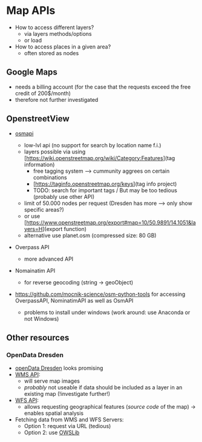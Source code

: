 # Map APIs

* How to access different layers?
  * via layers methods/options
  * or load
* How to access places in a given area?
  * often stored as nodes
  
## Google Maps

* needs a billing account (for the case that the requests exceed the free credit of 200$/month)
* therefore not further investigated

## OpenstreetView

* [osmapi](http://osmapi.metaodi.ch/)
  * low-lvl api (no support for search by location name f.i.)
  * layers possible via using [<https://wiki.openstreetmap.org/wiki/Category:Features>](tag information)
    * free tagging system --> cummunity aggrees on certain combinations
    * [<https://taginfo.openstreetmap.org/keys>](tag info project) 
    * TODO: search for important tags / But may be too tedious (probably use other API)
  * limit of 50.000 nodes per request (Dresden has more --> only show specific areas?)
  * or use [<https://www.openstreetmap.org/export#map=10/50.9891/14.1051&layers=H>](export function)
  * alternative use planet.osm (compressed size: 80 GB)

* Overpass API 
  * more advanced API

* Nomainatim API
    * for reverse geocoding (string -> geoObject)

* [<https://github.com/mocnik-science/osm-python-tools>](OSMPythonTools) for accessing OverpassAPI, NominatimAPI as well as OsmAPI
  * problems to install under windows (work around: use Anaconda or not Windows)

## Other resources

### OpenData Dresden

* [openData Dresden](https://opendata.dresden.de/DreiD/) looks promising
* [WMS API](https://en.wikipedia.org/wiki/Web_Map_Service):
  * will serve map images
  * _probably_ not useable if data should be included as a layer in an existing map (!investigate further!)
* [WFS API](https://en.wikipedia.org/wiki/Web_Feature_Service):
  * allows requesting geographical features (_source code_ of the map)
  &rarr; enables spatial analysis
* Fetching data from WMS and WFS Servers:
  * Option 1: request via URL (tedious)
  * Option 2: use [OWSLib](http://geopython.github.io/OWSLib/)
